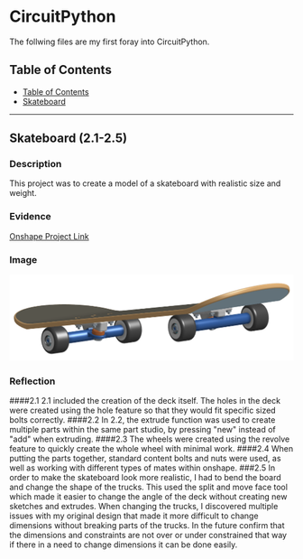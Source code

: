 # CircuitPython
 The follwing files are my first foray into CircuitPython.
## Table of Contents
* [Table of Contents](#TableOfContents)
* [Skateboard](#Skateboard (2.1-2.5))
---

## Skateboard (2.1-2.5)

### Description

This project was to create a model of a skateboard with realistic size and weight.
  
### Evidence

[Onshape Project Link](https://cvilleschools.onshape.com/documents/4c0e83d42a8563705a242339/w/5d9d018099c660e16b453767/e/aeda708fe6b919c10913b526?renderMode=0&uiState=6171734704383f552a28d132)

### Image

![Skateboard](https://github.com/jkrosby51/Engineering3-CAD/blob/main/Images/Skateboard-Image.PNG)

### Reflection

####2.1
  2.1 included the creation of the deck itself. The holes in the deck were created using the hole feature so that they would fit specific sized bolts correctly. 
####2.2
  In 2.2, the extrude function was used to create multiple parts within the same part studio, by pressing "new" instead of "add" when extruding. 
####2.3
  The wheels were created using the revolve feature to quickly create the whole wheel with minimal work.
####2.4
  When putting the parts together, standard content bolts and nuts were used, as well as working with different types of mates within onshape.
###2.5
  In order to make the skateboard look more realistic, I had to bend the board and change the shape of the trucks. This used the split and move face tool which made it easier to change the angle of the deck without creating new sketches and extrudes. When changing the trucks, I discovered multiple issues with my original design that made it more difficult to change dimensions without breaking parts of the trucks. In the future confirm that the dimensions and constraints are not over or under constrained that way if there in a need to change dimensions it can be done easily.

